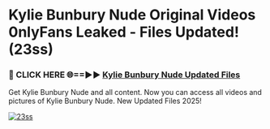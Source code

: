 # Kylie Bunbury Nude Original Videos 0nlyFans Leaked - Files Updated! (23ss)

<h3>🔴 CLICK HERE 🌐==►► <a href="https://tinyurl.com/4mcuefdz" rel="nofollow">Kylie Bunbury Nude Updated Files</a></h3>

Get Kylie Bunbury Nude and all content. Now you can access all videos and pictures of Kylie Bunbury Nude. New Updated Files 2025!

[![23ss](https://i.imgur.com/StAQSOY.gif)](https://tinyurl.com/4mcuefdz)
